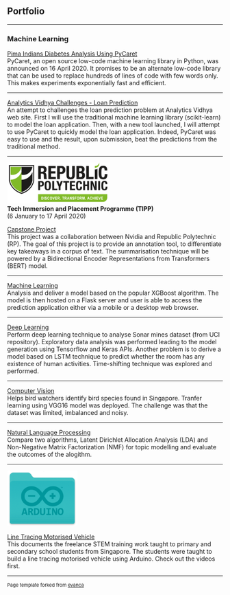 ## Portfolio

---
### Machine Learning 

[Pima Indians Diabetes Analysis Using PyCaret](https://github.com/koayst/pycaret_pima-indians-diabetes)
<br>
PyCaret, an open source low-code machine learning library in Python, was announced on 16 April 2020. It promises to be an alternate low-code library that can be used to replace hundreds of lines of code with few words only. This makes experiments exponentially fast and efficient.

---
[Analytics Vidhya Challenges - Loan Prediction](https://github.com/koayst/analytics_vidhya_loan_prediction)
<br>
An attempt to challenges the loan prediction problem at Analytics Vidhya web site.  First I will use the traditional machine learning library (scikit-learn) to model the loan application.  Then, with a new tool launched, I will attempt to use PyCaret to quickly model the loan application.  Indeed, PyCaret was easy to use and the result, upon submission, beat the predictions from the traditional method.

---
<img src="images/rplogo_small.png?raw=true"/><br/>
**Tech Immersion and Placement Programme (TIPP)**<br>
(6 January to 17 April 2020)

[Capstone Project](https://github.com/koayst/rp_capstone)
<br>
This project was a collaboration between Nvidia and Republic Polytechnic (RP). The goal of this project is to provide an annotation tool, to differentiate key takeaways in a corpus of text. The summarisation technique will be powered by a Bidirectional Encoder Representations from Transformers (BERT) model.

---
[Machine Learning](https://github.com/koayst/rp_machine_learning)
<br>
Analysis and deliver a model based on the popular XGBoost algorithm. The model is then hosted on a Flask server and user is able to access the prediction application either via a mobile or a desktop web browser.

---
[Deep Learning](https://github.com/koayst/rp_deep_learning)
<br>
Perform deep learning technique to analyse Sonar mines dataset (from UCI repository). Exploratory data analysis was performed leading to the model generation using Tensorflow and Keras APIs. Another problem is to derive a model based on LSTM technique to predict whether the room has any existence of human activities.  Time-shifting technique was explored and performed. 

---
[Computer Vision](https://github.com/koayst/rp_computer_vision)
<br>
Helps bird watchers identify bird species found in Singapore.  Tranfer learning using VGG16 model was deployed. The challenge was that the dataset was limited, imbalanced and noisy.

---
[Natural Language Processing](https://github.com/koayst/rp_nlp)
<br>
Compare two algorithms, Latent Dirichlet Allocation Analysis (LDA) and Non-Negative Matrix Factorization (NMF) for topic modelling and evaluate the outcomes of the alogithm.

---
<img src="images/arduino_logo.png?raw=true"/><br>

[Line Tracing Motorised Vehicle](https://github.com/koayst/arduino_line_tracing)
<br>
This documents the freelance STEM training work taught to primary and secondary school students from Singapore. The students were taught  to build a line tracing motorised vehicle using Arduino.  Check out the videos first.

---
<p style="font-size:11px">Page template forked from <a href="https://github.com/evanca/quick-portfolio">evanca</a></p>
<!-- Remove above link if you don't want to attibute -->
